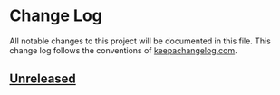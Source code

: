 # Change Log

All notable changes to this project will be documented in this file.
This change log follows the conventions of [keepachangelog.com].

[keepachangelog.com]: http://keepachangelog.com/

## [Unreleased][Unreleased]

[Unreleased]: https://github.com/makenew/sass-package/compare/0.0.0...HEAD
